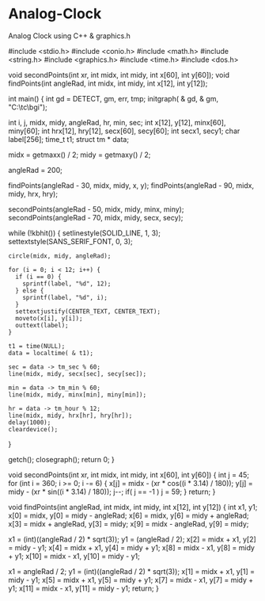 # Analog-Clock
Analog Clock using C++ &amp; graphics.h

#include <stdio.h>
#include <conio.h>
#include <math.h>
#include <string.h>
#include <graphics.h>
#include <time.h>
#include <dos.h>

void secondPoints(int xr, int midx, int midy, int x[60], int y[60]);
void findPoints(int angleRad, int midx, int midy, int x[12], int y[12]);
	
int main() {
  int gd = DETECT, gm, err, tmp;
  initgraph( & gd, & gm, "C:\\tc\\bgi");

  int i, j, midx, midy, angleRad, hr, min, sec;
  int x[12], y[12], minx[60], miny[60];
  int hrx[12], hry[12], secx[60], secy[60];
  int secx1, secy1;
  char label[256];
  time_t t1;
  struct tm * data;

  midx = getmaxx() / 2;
  midy = getmaxy() / 2;

  angleRad = 200;

  findPoints(angleRad - 30, midx, midy, x, y);
  findPoints(angleRad - 90, midx, midy, hrx, hry);

  secondPoints(angleRad - 50, midx, midy, minx, miny);
  secondPoints(angleRad - 70, midx, midy, secx, secy);

  while (!kbhit()) {
    setlinestyle(SOLID_LINE, 1, 3);
    settextstyle(SANS_SERIF_FONT, 0, 3);

    circle(midx, midy, angleRad);

    for (i = 0; i < 12; i++) {
      if (i == 0) {
        sprintf(label, "%d", 12);
      } else {
        sprintf(label, "%d", i);
      }
      settextjustify(CENTER_TEXT, CENTER_TEXT);
      moveto(x[i], y[i]);
      outtext(label);
    }

    t1 = time(NULL);
    data = localtime( & t1);

    sec = data -> tm_sec % 60;
    line(midx, midy, secx[sec], secy[sec]);

    min = data -> tm_min % 60;
    line(midx, midy, minx[min], miny[min]);

    hr = data -> tm_hour % 12;
    line(midx, midy, hrx[hr], hry[hr]);
    delay(1000);
    cleardevice();
  }

  getch();
  closegraph();
  return 0;
}

void secondPoints(int xr, int midx, int midy, int x[60], int y[60]) {
  int j = 45;
  for (int i = 360; i >= 0; i -= 6) {
    x[j] = midx - (xr * cos((i * 3.14) / 180));
    y[j] = midy - (xr * sin((i * 3.14) / 180));
    j--;
	if( j == -1 )
    	j = 59;
  }
  return;
}

void findPoints(int angleRad, int midx, int midy, int x[12], int y[12]) {
  int x1, y1;
  x[0] = midx, y[0] = midy - angleRad;
  x[6] = midx, y[6] = midy + angleRad;
  x[3] = midx + angleRad, y[3] = midy;
  x[9] = midx - angleRad, y[9] = midy;

  x1 = (int)((angleRad / 2) * sqrt(3));
  y1 = (angleRad / 2);
  x[2] = midx + x1, y[2] = midy - y1;
  x[4] = midx + x1, y[4] = midy + y1;
  x[8] = midx - x1, y[8] = midy + y1;
  x[10] = midx - x1, y[10] = midy - y1;

  x1 = angleRad / 2;
  y1 = (int)((angleRad / 2) * sqrt(3));
  x[1] = midx + x1, y[1] = midy - y1;
  x[5] = midx + x1, y[5] = midy + y1;
  x[7] = midx - x1, y[7] = midy + y1;
  x[11] = midx - x1, y[11] = midy - y1;
  return;
}


